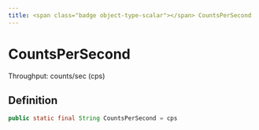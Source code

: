 ```yaml
---
title: <span class="badge object-type-scalar"></span> CountsPerSecond
---
```

# <span class="badge object-type-scalar"></span> CountsPerSecond

Throughput: counts/sec (cps)

## Definition

```java
public static final String CountsPerSecond = cps
```
